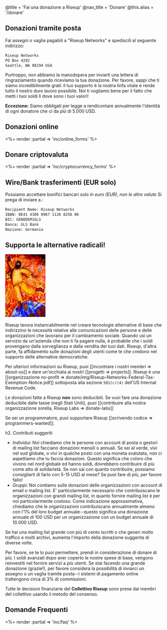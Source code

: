 @title = 'Fai una donazione a Riseup'
@nav_title = 'Donare'
@this.alias = '/donare'

##  Donazioni tramite posta

Fai assegni o vaglia pagabili a "Riseup Networks" e spediscili al seguente indirizzo:

	Riseup Networks
	PO Box 4282
	Seattle, WA 98194 USA

Purtroppo, non abbiamo la manodopera per inviarti una lettera di ringraziamento quando riceviamo la tua donazione. Per favore, sappi che ti siamo incredibilmente grati: il tuo supporto è la nostra linfa vitale e rende tutto il nostro duro lavoro possibile. Noi ti vogliamo bene per il fatto che metti i tuoi soldi lì dove sono i tuoi valori! 

**Eccezione:** Siamo obbligati per legge a rendicontare annualmente l'identità di ogni donatore che ci da più di 5.000 USD.

##  Donazioni online

<%= render :partial => 'inc/online_forms' %>

##  Donare criptovaluta

<%= render :partial => 'inc/cryptocurrency_forms' %>

##  Wire/Bank trasferimenti (EUR solo)

Possiamo accettare bonifici bancari *solo in euro (EUR), non le altre valute* Si prega di inviare a.:

	Recipient Name: Riseup Networks
	IBAN: DE41 4306 0967 1126 8256 06
	BIC: GENODEM1GLS
	Banca: GLS Bank
	Nazione: Germania

##  Supporta le alternative radicali!

<p class="pull-right"><img class="image-right" src="img/red-leap-medium.jpg" alt="red-leap-medium"></p>

Riseup lavora instancabilmente nel creare tecnologie alternative di base che indirizzino le necessità relative alle comunicazioni delle persone e delle organizzazioni che lavorano per il cambiamento sociale. Quando usi un servizio da un'azienda che non ti fa pagare nulla,  è probabile che i soldi provengano dalla sorveglianza e dalla vendita dei tuoi dati. Riseup, d'altra parte, fa affidamento sulle donazioni degli utenti come te che credono nel supporto delle alternative democratiche.

Per ulteriori informazioni su Riseup, puoi [[incontrare i nostri membri => about-us]] e dare un'occhiata ai nostri [[progetti => projects]]. Riseup è una [[organizzazione no-profit => donate/img/Riseup-Networks-Federal-Tax-Exemption-Notice.pdf]] sottoposta alla sezione `501(c)(4)` dell'US Internal Revenue Code.

Le donazioni fatte a Riseup **non** sono deducibili. Se vuoi fare una donazione deducibile dalle tasse (negli Stati Uniti), puoi [[contribuire alla nostra organizzazione sorella, Riseup Labs => donate-labs]]

Se sei un programmatore, puoi supportare Riseup [[scrivendo codice => programmers-wanted]].

h2. Contributi suggeriti

* *Individui:* Noi chiediamo che le persone con account di posta o gestori di mailing list facciano donazioni mensili o annuali. Se sei al verde, vivi nel sud globale, o vivi in qualche posto con una moneta svalutata, non ci aspettiamo che tu faccia donazioni. Questo significa che coloro che vivono nel nord globale ed hanno soldi, dovrebbero contribuire di più come atto di solidarietà. Se non sai con quanto contribuire, possiamo consigliarti di farlo con 5-15 USD al mese? Se puoi fare di più, per favore fallo!
* *Gruppi:* Noi contiamo sulle donazioni delle organizzazioni con account di email o mailing list. E' particolarmente necessario che contribuiscano le organizzazioni con grandi mailing list, in quanto fornire mailing list è per noi particolarmente costoso. Come indicazione approssimativa, chiediamo che le organizzazioni contribuiscano annualmente almeno con l'1% del loro budget annuale--questo significa una donazione annuale di 100 USD per un organizzazione con un budget annuale di 10.000 USD.

Se hai una mailing list grande con più di cento iscritti o che generi molto traffico e molti archivi, aumenta l'importo della donazione suggerita di diverse volte.

Per favore, se te lo puoi permettere, prendi in considerazione di donare di più. I soldi avanzati dopo aver coperto le nostre spese di base, vengono reinvestiti nel fornire servizi a più utenti. Se stai facendo una grande donazione (grazie!), per favore considera la possibilità di inviarci un assegno o un vaglia tramite posta--i sistemi di pagamento online trattengono circa di 3% di commissioni.

Tutte le decisioni finanziarie del **Collettivo Riseup** sono prese dai membri del collettivo usando il metodo del consenso.

##  Domande Frequenti

<%= render :partial => 'inc/faq' %>
